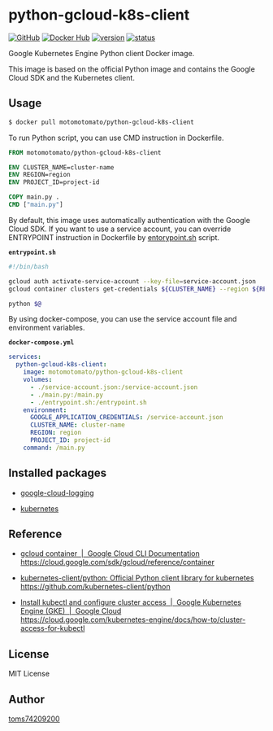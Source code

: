 # python-gcloud-k8s-client

[![GitHub](https://img.shields.io/badge/GitHub-repository---)](https://github.com/toms74209200/python-gcloud-k8s-client)
[![Docker Hub](https://img.shields.io/badge/Docker%20Hub---?color=1D63ED)](https://hub.docker.com/r/motomotomato/python-gcloud-k8s-client)
[![version](https://img.shields.io/github/v/tag/toms74209200/python-gcloud-k8s-client)](https://github.com/toms74209200/python-gcloud-k8s-client/tags)
[![status](https://github.com/toms74209200/python-gcloud-k8s-client/actions/workflows/image_build.yml/badge.svg)](https://github.com/toms74209200/python-gcloud-k8s-client/actions/workflows/image_build.yml)

Google Kubernetes Engine Python client Docker image.

This image is based on the official Python image and contains the Google Cloud SDK and the Kubernetes client.

## Usage

```bash
$ docker pull motomotomato/python-gcloud-k8s-client
```

To run Python script, you can use CMD instruction in Dockerfile.

```dockerfile
FROM motomotomato/python-gcloud-k8s-client

ENV CLUSTER_NAME=cluster-name
ENV REGION=region
ENV PROJECT_ID=project-id

COPY main.py .
CMD ["main.py"]
```

By default, this image uses automatically authentication with the Google Cloud SDK. If you want to use a service account, you can override ENTRYPOINT instruction in Dockerfile by [entorypoint.sh](entrypoint.sh) script.

**`entrypoint.sh`**
```bash
#!/bin/bash

gcloud auth activate-service-account --key-file=service-account.json
gcloud container clusters get-credentials ${CLUSTER_NAME} --region ${REGION} --project ${PROJECT_ID}

python $@
```

By using docker-compose, you can use the service account file and environment variables.

**`docker-compose.yml`**
```yaml
services:
  python-gcloud-k8s-client:
    image: motomotomato/python-gcloud-k8s-client
    volumes:
      - ./service-account.json:/service-account.json
      - ./main.py:/main.py
      - ./entrypoint.sh:/entrypoint.sh
    environment:
      GOOGLE_APPLICATION_CREDENTIALS: /service-account.json
      CLUSTER_NAME: cluster-name
      REGION: region
      PROJECT_ID: project-id
    command: /main.py
```

## Installed packages

- [google-cloud-logging](https://pypi.org/project/google-cloud-logging/)

- [kubernetes](https://pypi.org/project/kubernetes/)

## Reference

- [gcloud container  |  Google Cloud CLI Documentation](https://cloud.google.com/sdk/gcloud/reference/container)  
https://cloud.google.com/sdk/gcloud/reference/container

- [kubernetes-client/python: Official Python client library for kubernetes](https://github.com/kubernetes-client/python)  
https://github.com/kubernetes-client/python

- [Install kubectl and configure cluster access  |  Google Kubernetes Engine (GKE)  |  Google Cloud](https://cloud.google.com/kubernetes-engine/docs/how-to/cluster-access-for-kubectl)  
https://cloud.google.com/kubernetes-engine/docs/how-to/cluster-access-for-kubectl

## License

MIT License

## Author

[toms74209200](<https://github.com/toms74209200>)
